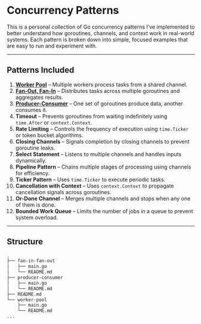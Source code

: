 # Concurrency Patterns

This is a personal collection of Go concurrency patterns I’ve implemented to better understand how goroutines, channels, and context work in real-world systems. Each pattern is broken down into simple, focused examples that are easy to run and experiment with.

---

## Patterns Included


1. **[Worker Pool](worker-pool/README.md)** – Multiple workers process tasks from a shared channel.  
2. **[Fan-Out, Fan-In](fan-in-fan-out/README.md)** – Distributes tasks across multiple goroutines and aggregates results.  
3. **[Producer-Consumer](producer-consumer/README.md)** – One set of goroutines produce data, another consumes it.  
4. **Timeout** – Prevents goroutines from waiting indefinitely using `time.After` or `context.Context`.  
5. **Rate Limiting** – Controls the frequency of execution using `time.Ticker` or token bucket algorithms.  
6. **Closing Channels** – Signals completion by closing channels to prevent goroutine leaks.  
7. **Select Statement** – Listens to multiple channels and handles inputs dynamically.  
8. **Pipeline Pattern** – Chains multiple stages of processing using channels for efficiency.  
9. **Ticker Pattern** – Uses `time.Ticker` to execute periodic tasks.  
10. **Cancellation with Context** – Uses `context.Context` to propagate cancellation signals across goroutines.  
11. **Or-Done Channel** – Merges multiple channels and stops when any one of them is done.  
12. **Bounded Work Queue** – Limits the number of jobs in a queue to prevent system overload.               

---

## Structure

```bash
.
├── fan-in-fan-out
│   ├── main.go
│   └── README.md
├── producer-consumer
│   ├── main.go
│   └── README.md
├── README.md
└── worker-pool
    ├── main.go
    └── README.md
...
